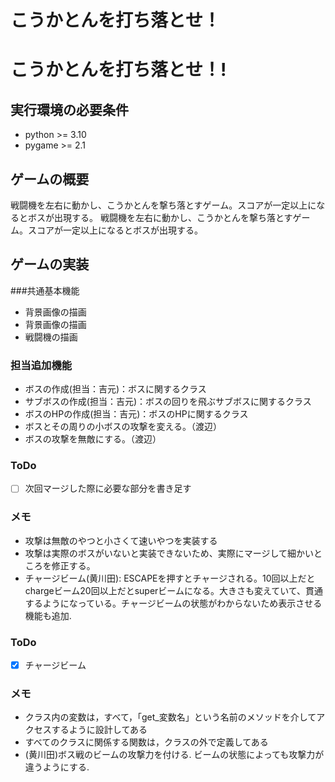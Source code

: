 # こうかとんを打ち落とせ！
# こうかとんを打ち落とせ！!
## 実行環境の必要条件
* python >= 3.10
* pygame >= 2.1

## ゲームの概要
戦闘機を左右に動かし、こうかとんを撃ち落とすゲーム。スコアが一定以上になるとボスが出現する。
戦闘機を左右に動かし、こうかとんを撃ち落とすゲーム。スコアが一定以上になるとボスが出現する。

## ゲームの実装
###共通基本機能
* 背景画像の描画
* 背景画像の描画
* 戦闘機の描画
### 担当追加機能
* ボスの作成(担当：吉元)：ボスに関するクラス
* サブボスの作成(担当：吉元)：ボスの回りを飛ぶサブボスに関するクラス
* ボスのHPの作成(担当：吉元)：ボスのHPに関するクラス
* ボスとその周りの小ボスの攻撃を変える。（渡辺）
* ボスの攻撃を無敵にする。（渡辺）
### ToDo
- [ ] 次回マージした際に必要な部分を書き足す

### メモ
* 攻撃は無敵のやつと小さくて速いやつを実装する
* 攻撃は実際のボスがいないと実装できないため、実際にマージして細かいところを修正する。
* チャージビーム(黄川田): ESCAPEを押すとチャージされる。10回以上だとchargeビーム20回以上だとsuperビームになる。大きさも変えていて、貫通するようになっている。チャージビームの状態がわからないため表示させる機能も追加.
### ToDo
- [x] チャージビーム
### メモ
* クラス内の変数は，すべて，「get_変数名」という名前のメソッドを介してアクセスするように設計してある
* すべてのクラスに関係する関数は，クラスの外で定義してある
* (黄川田)ボス戦のビームの攻撃力を付ける. ビームの状態によっても攻撃力が違うようにする.

